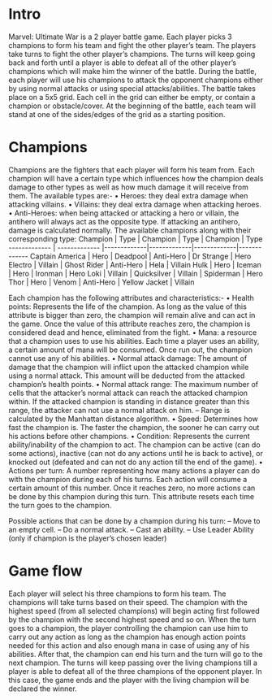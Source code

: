 # Intro
Marvel: Ultimate War is a 2 player battle game. Each player picks 3 champions to form his team
and fight the other player’s team. The players take turns to fight the other player’s champions.
The turns will keep going back and forth until a player is able to defeat all of the other player’s
champions which will make him the winner of the battle.
During the battle, each player will use his champions to attack the opponent champions either
by using normal attacks or using special attacks/abilities. The battle takes place on a 5x5 grid.
Each cell in the grid can either be empty, or contain a champion or obstacle/cover. At the
beginning of the battle, each team will stand at one of the sides/edges of the grid as a starting
position.
# Champions
Champions are the fighters that each player will form his team from. Each champion will have
a certain type which influences how the champion deals damage to other types as well as how
much damage it will receive from them. The available types are:-
  • Heroes: they deal extra damage when attacking villains.
  • Villains: they deal extra damage when attacking heroes.
  • Anti-Heroes: when being attacked or attacking a hero or villain, the antihero will always
   act as the opposite type. If attacking an antihero, damage is calculated normally.
 The available champions along with their corresponding type:
 Champion | Type | Champion | Type | Champion | Type 
------------- | ------------- |-------------|-------------|-------------|-------------
Captain America | Hero | Deadpool | Anti-Hero | Dr Strange | Hero
Electro | Villain | Ghost Rider | Anti-Hero | Hela | Villain
Hulk | Hero | Iceman | Hero | Ironman | Hero
Loki | Villain | Quicksilver | Villain | Spiderman | Hero
Thor | Hero | Venom | Anti-Hero | Yellow Jacket | Villain

Each champion has the following attributes and characteristics:-
  • Health points: Represents the life of the champion. As long as the value of this attribute
  is bigger than zero, the champion will remain alive and can act in the game. Once the
  value of this attribute reaches zero, the champion is considered dead and hence, eliminated
  from the fight.
  • Mana: a resource that a champion uses to use his abilities. Each time a player uses an
  ability, a certain amount of mana will be consumed. Once run out, the champion cannot
  use any of his abilities.
  • Normal attack damage: The amount of damage that the champion will inflict upon
  the attacked champion while using a normal attack. This amount will be deducted from
  the attacked champion’s health points.
  • Normal attack range: The maximum number of cells that the attacker’s normal attack
  can reach the attacked champion within. If the attacked champion is standing in distance
  greater than this range, the attacker can not use a normal attack on him.
  – Range is calculated by the Manhattan distance algorithm.
  • Speed: Determines how fast the champion is. The faster the champion, the sooner he
  can carry out his actions before other champions.
  • Condition: Represents the current ability/inability of the champion to act. The champion can be active (can do some actions), inactive (can not do any actions until he is back
  to active), or knocked out (defeated and can not do any action till the end of the game).
  • Actions per turn: A number representing how many actions a player can do with the
  champion during each of his turns. Each action will consume a certain amount of this
  number. Once it reaches zero, no more actions can be done by this champion during this
  turn. This attribute resets each time the turn goes to the champion.
  
 Possible actions that can be done by a champion during his turn:
    – Move to an empty cell.
    – Do a normal attack.
    – Cast an ability.
    – Use Leader Ability (only if champion is the player’s chosen leader)

# Game flow
Each player will select his three champions to form his team. The champions will take turns
based on their speed. The champion with the highest speed (from all selected champions) will
begin acting first followed by the champion with the second highest speed and so on. When
the turn goes to a champion, the player controlling the champion can use him to carry out any
action as long as the champion has enough action points needed for this action and also enough
mana in case of using any of his abilities. After that, the champion can end his turn and the
turn will go to the next champion.
The turns will keep passing over the living champions till a player is able to defeat all of the
three champions of the opponent player. In this case, the game ends and the player with the
living champion will be declared the winner.

